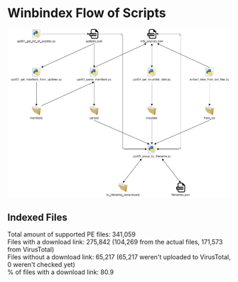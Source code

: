 # Winbindex Flow of Scripts

![winbindex-scripts-flow.png](winbindex-scripts-flow.png)

## Indexed Files

<!--FileStats-->
Total amount of supported PE files: 341,059  
Files with a download link: 275,842 (104,269 from the actual files, 171,573 from VirusTotal)  
Files without a download link: 65,217 (65,217 weren't uploaded to VirusTotal, 0 weren't checked yet)  
% of files with a download link: 80.9  
<!--/FileStats-->
